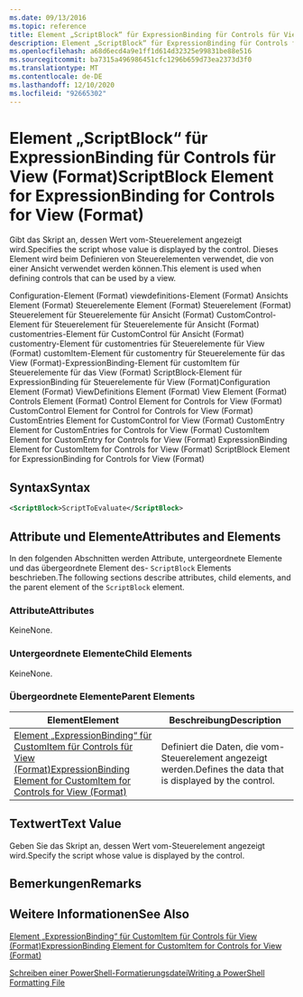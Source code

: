 ```yaml
---
ms.date: 09/13/2016
ms.topic: reference
title: Element „ScriptBlock“ für ExpressionBinding für Controls für View (Format)
description: Element „ScriptBlock“ für ExpressionBinding für Controls für View (Format)
ms.openlocfilehash: a68d6ecd4a9e1ff1d614d32325e99831be88e516
ms.sourcegitcommit: ba7315a496986451cfc1296b659d73ea2373d3f0
ms.translationtype: MT
ms.contentlocale: de-DE
ms.lasthandoff: 12/10/2020
ms.locfileid: "92665302"
---
```

# <a name="scriptblock-element-for-expressionbinding-for-controls-for-view-format"></a><span data-ttu-id="0a903-103">Element „ScriptBlock“ für ExpressionBinding für Controls für View (Format)</span><span class="sxs-lookup"><span data-stu-id="0a903-103">ScriptBlock Element for ExpressionBinding for Controls for View (Format)</span></span>

<span data-ttu-id="0a903-104">Gibt das Skript an, dessen Wert vom-Steuerelement angezeigt wird.</span><span class="sxs-lookup"><span data-stu-id="0a903-104">Specifies the script whose value is displayed by the control.</span></span> <span data-ttu-id="0a903-105">Dieses Element wird beim Definieren von Steuerelementen verwendet, die von einer Ansicht verwendet werden können.</span><span class="sxs-lookup"><span data-stu-id="0a903-105">This element is used when defining controls that can be used by a view.</span></span>

<span data-ttu-id="0a903-106">Configuration-Element (Format) viewdefinitions-Element (Format) Ansichts Element (Format) Steuerelemente Element (Format) Steuerelement (Format) Steuerelement für Steuerelemente für Ansicht (Format) CustomControl-Element für Steuerelement für Steuerelemente für Ansicht (Format) customentries-Element für CustomControl für Ansicht (Format) customentry-Element für customentries für Steuerelemente für View (Format) customItem-Element für customentry für Steuerelemente für das View (Format)-ExpressionBinding-Element für customItem für Steuerelemente für das View (Format) ScriptBlock-Element für ExpressionBinding für Steuerelemente für View (Format)</span><span class="sxs-lookup"><span data-stu-id="0a903-106">Configuration Element (Format) ViewDefinitions Element (Format) View Element (Format) Controls Element (Format) Control Element for Controls for View (Format) CustomControl Element for Control for Controls for View (Format) CustomEntries Element for CustomControl for View (Format) CustomEntry Element for CustomEntries for Controls for View (Format) CustomItem Element for CustomEntry for Controls for View (Format) ExpressionBinding Element for CustomItem for Controls for View (Format) ScriptBlock Element for ExpressionBinding for Controls for View (Format)</span></span>

## <a name="syntax"></a><span data-ttu-id="0a903-107">Syntax</span><span class="sxs-lookup"><span data-stu-id="0a903-107">Syntax</span></span>

```xml
<ScriptBlock>ScriptToEvaluate</ScriptBlock>
```

## <a name="attributes-and-elements"></a><span data-ttu-id="0a903-108">Attribute und Elemente</span><span class="sxs-lookup"><span data-stu-id="0a903-108">Attributes and Elements</span></span>

<span data-ttu-id="0a903-109">In den folgenden Abschnitten werden Attribute, untergeordnete Elemente und das übergeordnete Element des- `ScriptBlock` Elements beschrieben.</span><span class="sxs-lookup"><span data-stu-id="0a903-109">The following sections describe attributes, child elements, and the parent element of the `ScriptBlock` element.</span></span>

### <a name="attributes"></a><span data-ttu-id="0a903-110">Attribute</span><span class="sxs-lookup"><span data-stu-id="0a903-110">Attributes</span></span>

<span data-ttu-id="0a903-111">Keine</span><span class="sxs-lookup"><span data-stu-id="0a903-111">None.</span></span>

### <a name="child-elements"></a><span data-ttu-id="0a903-112">Untergeordnete Elemente</span><span class="sxs-lookup"><span data-stu-id="0a903-112">Child Elements</span></span>

<span data-ttu-id="0a903-113">Keine</span><span class="sxs-lookup"><span data-stu-id="0a903-113">None.</span></span>

### <a name="parent-elements"></a><span data-ttu-id="0a903-114">Übergeordnete Elemente</span><span class="sxs-lookup"><span data-stu-id="0a903-114">Parent Elements</span></span>

|<span data-ttu-id="0a903-115">Element</span><span class="sxs-lookup"><span data-stu-id="0a903-115">Element</span></span>|<span data-ttu-id="0a903-116">Beschreibung</span><span class="sxs-lookup"><span data-stu-id="0a903-116">Description</span></span>|
|-------------|-----------------|
|[<span data-ttu-id="0a903-117">Element „ExpressionBinding“ für CustomItem für Controls für View (Format)</span><span class="sxs-lookup"><span data-stu-id="0a903-117">ExpressionBinding Element for CustomItem for Controls for View (Format)</span></span>](./expressionbinding-element-for-customitem-for-controls-for-view-format.md)|<span data-ttu-id="0a903-118">Definiert die Daten, die vom-Steuerelement angezeigt werden.</span><span class="sxs-lookup"><span data-stu-id="0a903-118">Defines the data that is displayed by the control.</span></span>|

## <a name="text-value"></a><span data-ttu-id="0a903-119">Textwert</span><span class="sxs-lookup"><span data-stu-id="0a903-119">Text Value</span></span>

<span data-ttu-id="0a903-120">Geben Sie das Skript an, dessen Wert vom-Steuerelement angezeigt wird.</span><span class="sxs-lookup"><span data-stu-id="0a903-120">Specify the script whose value is displayed by the control.</span></span>

## <a name="remarks"></a><span data-ttu-id="0a903-121">Bemerkungen</span><span class="sxs-lookup"><span data-stu-id="0a903-121">Remarks</span></span>

## <a name="see-also"></a><span data-ttu-id="0a903-122">Weitere Informationen</span><span class="sxs-lookup"><span data-stu-id="0a903-122">See Also</span></span>

[<span data-ttu-id="0a903-123">Element „ExpressionBinding“ für CustomItem für Controls für View (Format)</span><span class="sxs-lookup"><span data-stu-id="0a903-123">ExpressionBinding Element for CustomItem for Controls for View (Format)</span></span>](./expressionbinding-element-for-customitem-for-controls-for-view-format.md)

[<span data-ttu-id="0a903-124">Schreiben einer PowerShell-Formatierungsdatei</span><span class="sxs-lookup"><span data-stu-id="0a903-124">Writing a PowerShell Formatting File</span></span>](./writing-a-powershell-formatting-file.md)
